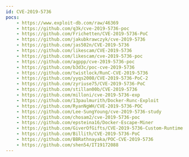 ```yaml
---
id: CVE-2019-5736
pocs:
    - https://www.exploit-db.com/raw/46369
    - https://github.com/q3k/cve-2019-5736-poc
    - https://github.com/Frichetten/CVE-2019-5736-PoC
    - https://github.com/jakubkrawczyk/cve-2019-5736
    - https://github.com/jas502n/CVE-2019-5736
    - https://github.com/likescam/CVE-2019-5736
    - https://github.com/likescam/cve-2019-5736-poc
    - https://github.com/agppp/cve-2019-5736-poc
    - https://github.com/b3d3c/poc-cve-2019-5736
    - https://github.com/twistlock/RunC-CVE-2019-5736
    - https://github.com/yyqs2008/CVE-2019-5736-PoC-2
    - https://github.com/zyriuse75/CVE-2019-5736-PoC
    - https://github.com/stillan00b/CVE-2019-5736
    - https://github.com/milloni/cve-2019-5736-exp
    - https://github.com/13paulmurith/Docker-Runc-Exploit
    - https://github.com/RyanNgWH/CVE-2019-5736-POC
    - https://github.com/Lee-SungYoung/cve-2019-5736-study
    - https://github.com/chosam2/cve-2019-5736-poc
    - https://github.com/epsteina16/Docker-Escape-Miner
    - https://github.com/GiverOfGifts/CVE-2019-5736-Custom-Runtime
    - https://github.com/Billith/CVE-2019-5736-PoC
    - https://github.com/BBRathnayaka/POC-CVE-2019-5736
    - https://github.com/shen54/IT19172088
---
```


